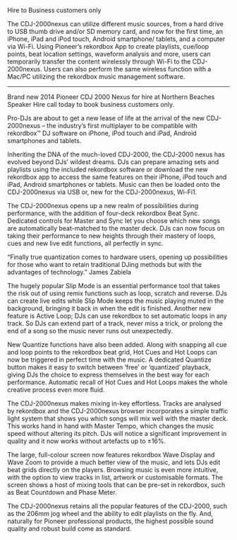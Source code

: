Hire to Business customers only

The CDJ-2000nexus can utilize different music sources, from a hard drive to USB thumb drive and/or SD memory card, and now for the first time, an iPhone, iPad and iPod touch, Android smartphone/ tablets, and a computer via Wi-Fi. Using Pioneer’s rekordbox App to create playlists, cue/loop points, beat location settings, waveform analysis and more, users can temporarily transfer the content wirelessly through Wi-Fi to the CDJ-2000nexus. Users can also perform the same wireless function with a Mac/PC utilizing the rekordbox music management software.

---

Brand new 2014 Pioneer CDJ 2000 Nexus for hire at Northern Beaches Speaker Hire call today to book business customers only.

Pro-DJs are about to get a new lease of life at the arrival of the new CDJ-2000nexus – the industry’s first multiplayer to be compatible with rekordbox™ DJ software on iPhone, iPod touch and iPad, Android smartphones and tablets.

Inheriting the DNA of the much-loved CDJ-2000, the CDJ-2000 nexus has evolved beyond DJs’ wildest dreams. DJs can prepare amazing sets and playlists using the included rekordbox software or download the new rekordbox app to access the same features on their iPhone, iPod touch and iPad, Android smartphones or tablets. Music can then be loaded onto the CDJ-2000nexus via USB or, new for the CDJ-2000nexus, Wi-Fi1.

The CDJ-2000nexus opens up a new realm of possibilities during performance, with the addition of four-deck rekordbox Beat Sync. Dedicated controls for Master and Sync let you choose which new songs are automatically beat-matched to the master deck. DJs can now focus on taking their performance to new heights through their mastery of loops, cues and new live edit functions, all perfectly in sync.

“Finally true quantization comes to hardware users, opening up possibilities for those who want to retain traditional DJing methods but with the advantages of technology.”
James Zabiela

The hugely popular Slip Mode is an essential performance tool that takes the risk out of using remix functions such as loop, scratch and reverse. DJs can create live edits while Slip Mode keeps the music playing muted in the background, bringing it back in when the edit is finished. Another new feature is Active Loop; DJs can use rekordbox to set automatic loops in any track. So DJs can extend part of a track, never miss a trick, or prolong the end of a song so the music never runs out unexpectedly.

New Quantize functions have also been added. Along with snapping all cue and loop points to the rekordbox beat grid, Hot Cues and Hot Loops can now be triggered in perfect time with the music. A dedicated Quantize button makes it easy to switch between ‘free’ or ‘quantized’ playback, giving DJs the choice to express themselves in the best way for each performance. Automatic recall of Hot Cues and Hot Loops makes the whole creative process even more fluid.

The CDJ-2000nexus makes mixing in-key effortless. Tracks are analysed by rekordbox and the CDJ-2000nexus browser incorporates a simple traffic light system that shows you which songs will mix well with the master deck. This works hand in hand with Master Tempo, which changes the music speed without altering its pitch. DJs will notice a significant improvement in quality and it now works without artefacts up to ±16%.

The large, full-colour screen now features rekordbox Wave Display and Wave Zoom to provide a much better view of the music, and lets DJs edit beat grids directly on the players. Browsing music is even more intuitive, with the option to view tracks in list, artwork or customisable formats. The screen shows a host of mixing tools that can be pre-set in rekordbox, such as Beat Countdown and Phase Meter.

The CDJ-2000nexus retains all the popular features of the CDJ-2000, such as the 206mm jog wheel and the ability to edit playlists on the fly. And, naturally for Pioneer professional products, the highest possible sound quality and robust build come as standard.

